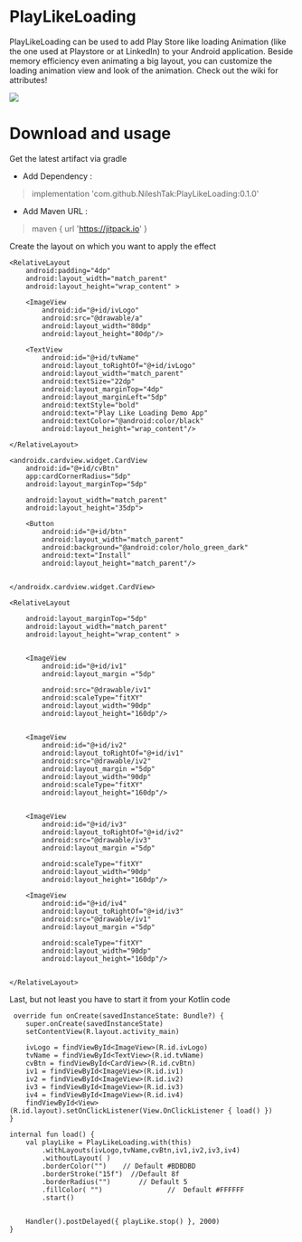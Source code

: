 # PlayLikeLoading 
 
 PlayLikeLoading can be used to add Play Store like loading Animation (like the one used at Playstore or at LinkedIn) to your Android application. Beside memory efficiency even animating a big layout, you can customize the loading animation view and look of the animation. Check out the wiki for attributes!
 
 ![](20191012_154113.gif)
 
 # Download and usage
 
 Get the latest artifact via gradle
 
  * Add Dependency :
 > implementation 'com.github.NileshTak:PlayLikeLoading:0.1.0'
 
  * Add Maven URL :
 > maven { url 'https://jitpack.io' }
 
 Create the layout on which you want to apply the effect
 
 > <?xml version="1.0" encoding="utf-8"?>
<LinearLayout xmlns:android="http://schemas.android.com/apk/res/android"
    xmlns:tools="http://schemas.android.com/tools"
    android:layout_width="match_parent"
    android:layout_height="match_parent"
    xmlns:app="http://schemas.android.com/apk/res-auto"
    android:paddingBottom="@dimen/activity_vertical_margin"
    android:id="@+id/layout"
    android:paddingLeft="@dimen/activity_horizontal_margin"
    android:paddingRight="@dimen/activity_horizontal_margin"
    android:paddingTop="@dimen/activity_vertical_margin"
    android:orientation="vertical"
    tools:context=".MainActivity">

    <RelativeLayout
        android:padding="4dp"
        android:layout_width="match_parent"
        android:layout_height="wrap_content" >

        <ImageView
            android:id="@+id/ivLogo"
            android:src="@drawable/a"
            android:layout_width="80dp"
            android:layout_height="80dp"/>

        <TextView
            android:id="@+id/tvName"
            android:layout_toRightOf="@+id/ivLogo"
            android:layout_width="match_parent"
            android:textSize="22dp"
            android:layout_marginTop="4dp"
            android:layout_marginLeft="5dp"
            android:textStyle="bold"
            android:text="Play Like Loading Demo App"
            android:textColor="@android:color/black"
            android:layout_height="wrap_content"/>

    </RelativeLayout>

    <androidx.cardview.widget.CardView
        android:id="@+id/cvBtn"
        app:cardCornerRadius="5dp"
        android:layout_marginTop="5dp"

        android:layout_width="match_parent"
        android:layout_height="35dp">

        <Button
            android:id="@+id/btn"
            android:layout_width="match_parent"
            android:background="@android:color/holo_green_dark"
            android:text="Install"
            android:layout_height="match_parent"/>


    </androidx.cardview.widget.CardView>

    <RelativeLayout

        android:layout_marginTop="5dp"
        android:layout_width="match_parent"
        android:layout_height="wrap_content" >


        <ImageView
            android:id="@+id/iv1"
            android:layout_margin ="5dp"

            android:src="@drawable/iv1"
            android:scaleType="fitXY"
            android:layout_width="90dp"
            android:layout_height="160dp"/>


        <ImageView
            android:id="@+id/iv2"
            android:layout_toRightOf="@+id/iv1"
            android:src="@drawable/iv2"
            android:layout_margin ="5dp"
            android:layout_width="90dp"
            android:scaleType="fitXY"
            android:layout_height="160dp"/>


        <ImageView
            android:id="@+id/iv3"
            android:layout_toRightOf="@+id/iv2"
            android:src="@drawable/iv3"
            android:layout_margin ="5dp"

            android:scaleType="fitXY"
            android:layout_width="90dp"
            android:layout_height="160dp"/>

        <ImageView
            android:id="@+id/iv4"
            android:layout_toRightOf="@+id/iv3"
            android:src="@drawable/iv1"
            android:layout_margin ="5dp"

            android:scaleType="fitXY"
            android:layout_width="90dp"
            android:layout_height="160dp"/>


    </RelativeLayout>


</LinearLayout>

Last, but not least you have to start it from your Kotlin code 

     override fun onCreate(savedInstanceState: Bundle?) {
        super.onCreate(savedInstanceState)
        setContentView(R.layout.activity_main)

        ivLogo = findViewById<ImageView>(R.id.ivLogo)
        tvName = findViewById<TextView>(R.id.tvName)
        cvBtn = findViewById<CardView>(R.id.cvBtn)
        iv1 = findViewById<ImageView>(R.id.iv1)
        iv2 = findViewById<ImageView>(R.id.iv2)
        iv3 = findViewById<ImageView>(R.id.iv3)
        iv4 = findViewById<ImageView>(R.id.iv4)
        findViewById<View>(R.id.layout).setOnClickListener(View.OnClickListener { load() })
    }

    internal fun load() {
        val playLike = PlayLikeLoading.with(this)
            .withLayouts(ivLogo,tvName,cvBtn,iv1,iv2,iv3,iv4)
            .withoutLayout( )
            .borderColor("")    // Default #BDBDBD
            .borderStroke("15f")  //Default 8f
            .borderRadius("")       // Default 5
            .fillColor( "")                //  Default #FFFFFF
            .start()


        Handler().postDelayed({ playLike.stop() }, 2000)
    }
 


 
 
